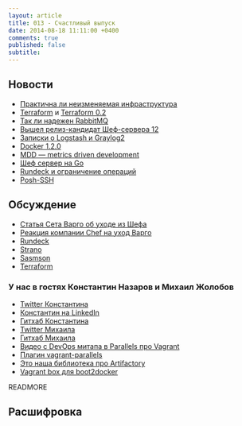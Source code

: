 ```yaml
---
layout: article
title: 013 - Счастливый выпуск
date: 2014-08-18 11:11:00 +0400
comments: true
published: false
subtitle: 
---
```


## Новости

* [Практична ли неизменяемая
  инфраструктура](http://www.getchef.com/blog/2014/06/23/immutable-infrastructure-practical-or-not/)
* [Terraform](http://www.terraform.io) и [Terraform 0.2](http://www.hashicorp.com/blog/terraform-0-2.html)
* [Так ли надежен RabbitMQ](http://aphyr.com/posts/315-call-me-maybe-rabbitmq)
* [Вышел релиз-кандидат Шеф-сервера 12](http://www.getchef.com/blog/2014/09/07/chef-12-release-candidate/)
* [Записки о Logstash и Graylog2](http://jpmens.net/2012/08/06/my-logstash-and-graylog2-notes/)
* [Docker 1.2.0](https://blog.docker.com/2014/08/announcing-docker-1-2-0/)
* [MDD — metrics driven development](http://blog.librato.com/posts/2014/7/16/metrics-driven-development)
* [Шеф сервер на Go](https://github.com/ctdk/goiardi)
* [Rundeck и ограничение операций](http://www.ixis.co.uk/blog/restricted-operations-using-rundeck)
* [Posh-SSH](http://www.powershellmagazine.com/2014/07/03/posh-ssh-open-source-ssh-powershell-module/)

## Обсуждение

* [Статья Сета Варго об уходе из Шефа](https://sethvargo.com/leaving-chef/)
* [Реакция компании Chef на уход Варго](http://www.getchef.com/blog/2014/08/27/behaving-responsibly-in-the-chef-community/)
* [Rundeck](http://rundeck.org/)
* [Strano](https://github.com/express42/strano)
* [Sasmson](https://github.com/zendesk/samson)
* [Terraform](http://www.terraform.io)

### У нас в гостях Константин Назаров и Михаил Жолобов

* [Twitter Константина](https://twitter.com/racktear)
* [Константин на LinkedIn](http://ru.linkedin.com/in/racktear)
* [Гитхаб Константина](http://github.com/racktear)
* [Twitter Михаила](https://twitter.com/legal_90)
* [Гитхаб Михаила](https://github.com/legal90)
* [Видео с DevOps митапа в Parallels про Vagrant](http://www.youtube.com/watch?v=jgtbp3I3uGE)
* [Плагин vagrant-parallels](https://github.com/Parallels/vagrant-parallels)
* [Это наша библиотека про Artifactory](https://github.com/Parallels/artifactory)
* [Vagrant box для boot2docker](https://github.com/Parallels/boot2docker-vagrant-box)

READMORE

## Расшифровка
